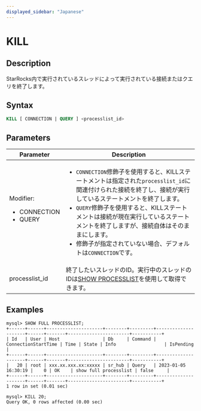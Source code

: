 ```yaml
---
displayed_sidebar: "Japanese"
---
```


# KILL

## Description

StarRocks内で実行されているスレッドによって実行されている接続またはクエリを終了します。

## Syntax

```SQL
KILL [ CONNECTION | QUERY ] <processlist_id>
```

## Parameters

| **Parameter**            | **Description**                                              |
| ------------------------ | ------------------------------------------------------------ |
| Modifier:<ul><li>CONNECTION</li><li>QUERY</li></ul> | <ul><li>`CONNECTION`修飾子を使用すると、KILLステートメントは指定された`processlist_id`に関連付けられた接続を終了し、接続が実行しているステートメントを終了します。</li><li>`QUERY`修飾子を使用すると、KILLステートメントは接続が現在実行しているステートメントを終了しますが、接続自体はそのままにします。</li><li>修飾子が指定されていない場合、デフォルトは`CONNECTION`です。</li></ul> |
| processlist_id           | 終了したいスレッドのID。実行中のスレッドのIDは[SHOW PROCESSLIST](../Administration/SHOW_PROCESSLIST.md)を使用して取得できます。 |

## Examples

```Plain
mysql> SHOW FULL PROCESSLIST;
+------+------+---------------------+--------+---------+---------------------+------+-------+-----------------------+-----------+
| Id   | User | Host                | Db     | Command | ConnectionStartTime | Time | State | Info                  | IsPending |
+------+------+---------------------+--------+---------+---------------------+------+-------+-----------------------+-----------+
|   20 | root | xxx.xx.xxx.xx:xxxxx | sr_hub | Query   | 2023-01-05 16:30:19 |    0 | OK    | show full processlist | false     |
+------+------+---------------------+--------+---------+---------------------+------+-------+-----------------------+-----------+
1 row in set (0.01 sec)

mysql> KILL 20;
Query OK, 0 rows affected (0.00 sec)
```